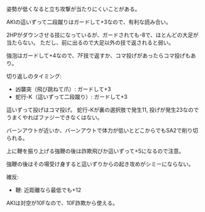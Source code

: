 姿勢が低くなると立ち攻撃が当たりにくいことがある。

AKIの這いずって二段蹴りはガードして+3なので、有利な読み合い。

2HPがダウンさせる技になっているが、ガードされても-8で、ほとんどの大足が当たらない。
ただし、前に出るので大足以外の技で返されると弱い。

強泡はガードして+4なので、7F技で返すか、コマ投げがあったらコマ投げもあり。

切り返しのタイミング:

- 凶襲突（飛び跳ねて爪）: ガードして+3
- 蛇行-K（這いずって二段蹴り）: ガードして+3

這いずって投げはコマ投げ。
蛇行-Kが裏の選択肢で発生11, 投げが発生23なのでうまくやればファジーできなくはない。

バーンアウトが近いか、バーンアウトで体力が低いとどこからでもSA2で削り切られる。

上に鞭を振り上げる強鞭の後は詐欺飛びか這いずって+5になるので注意。

強鞭の後はその場受け身すると這いずりからの起き攻めがシミーにならない。

確反:

- 鞭: 近距離なら最低でも+12

AKIは対空が10Fなので、10F詐欺から使える。
